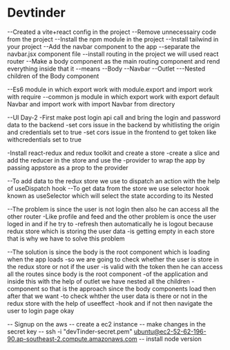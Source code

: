 # Devtinder

--Created a vite+react config in the project
--Remove unnecessairy code from the project
--Install the npm module in the project
--Install tailwind in your project
--Add the navbar component to the app
--separate the navbar.jsx component  file
--install routing in the project we will used react router 
--Make a body component as the main routing component and rend everything inside that it 
--means     --Body 
              --Navbar
              --Outlet
                  ---Nested children of the Body component




--Es6 module in which export work with module.export and import work with require
--common js module in which export work with export default Navbar and import work with import Navbar from directory


--UI Day-2
-First make post login api call and bring the login and password data to the backend
-set cors issue in the backend by whitlisting the origin and credentials set to true
-set cors issue in the frontend to get token like withcredentials set to true

-Install react-redux and redux toolkit and create a store
-create a slice and add the reducer in the store and use the
-provider to wrap the app by passing appstore as a prop to the provider

--To add data to the redux store we  use to dispatch an action with the help of  useDispatch hook
--To get data from the store we use selector hook known as useSelector which will select the state according to its Nested



--The problem is since the user is not login then also he can access all the other router
  -Like profile and feed and the other problem is once the user loged in and if he try to 
  -refresh then automatically he is logout because redux store which is storing the user data
  -is getting empty in each store that is why we have to solve this problem

--The solution is since the body is the root component which is loading when the app loads
  -so we are going to check whether the user is store in the redux store or not if the user 
  -is valid with the token then he can access all the routes since body is the root component
  -of the application and inside this with the help of outlet we have nested all the children
  -component so that is the approach since the body components load then after that we want 
  -to check whther the user data is there or not in the redux store  with the help of useeffect
  -hook and if not then navigate the user to login page okay   


-- Signup on the aws
-- create a ec2 instance
-- make changes in the secret key
-- ssh -i "devTinder-secret.pem" ubuntu@ec2-52-62-196-90.ap-southeast-2.compute.amazonaws.com 
-- install node version









